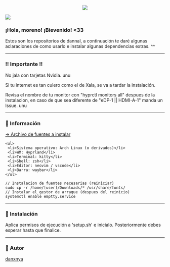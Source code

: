  <html>
  <body>
    <p align="center">
     <img src='https://media.tenor.com/CUtwrgs0dVUAAAAd/anime-girl.gif'>
   </p>
    <img src='https://i.postimg.cc/2yXGZB5N/image.png'>
   <br/>
   <h3>¡Hola, moreno! ¡Bievenido! <33</h3>
   <p>
      Estos son los repositorios de dannal, a continuación te daré algunas aclaraciones de como usarlo e instalar algunas dependencias extras. ^^
   </p>
   <hr>
   <h3>‼️ Importante !!</h3>
    <p>No jala con tarjetas Nvidia. unu</p>
    <p>Si tu internet es tan culero como el de Xala, se va a tardar la instalación.</p>
    <p>Revisa el nombre de tu monitor con "hyprctl monitors all" despues de la instalacion, en caso de que sea diferente de "eDP-1 || HDMI-A-1" manda un Issue. unu</p>
   <hr>
   <h3>🍧 Información</h3>
    <p><a href="https://mega.nz/file/GxFVSLLY#etuNc6QRrEl6wgl_ZatvomojDhkBTFPqlKS7ELk7KAM"> -> Archivo de fuentes a instalar</a></p>

    <ul>
     <li>Sistema operativo: Arch Linux (o derivados)</li>
     <li>WM: Hyprland</li>
     <li>Terminal: kitty</li>
     <li>Shell: zsh</li>
     <li>Editor: neovim / vscode</li>
     <li>Barra: waybar</li>
    </ul>

    // Instalacion de fuentes necesarias (reiniciar)
    sudo cp -r /home/[user]/Downloads/* /usr/share/fonts/
    // Instalar el gestor de arraque (despues del reinicio)
    systemctl enable emptty.service
   <hr>
   <h3>🔧 Instalación</h3>
   <p>Aplica permisos de ejecución a 'setup.sh' e inicialo. Posteriormente debes esperar hasta que finalice.</p>
   <hr>
   <h3>👤 Autor</h3>
   <p><a href="https://github.com/danxnya">danxnya</a></p>

  </body>
  </html>

